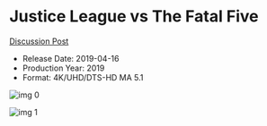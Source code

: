 # Justice League vs The Fatal Five

[Discussion Post](https://www.avsforum.com/threads/bass-eq-for-filtered-movies.2995212/post-57887334)

* Release Date: 2019-04-16
* Production Year: 2019
* Format: 4K/UHD/DTS-HD MA 5.1

![img 0](https://i.imgur.com/knK6hWJ.jpg)

![img 1](https://i.imgur.com/94UokPM.jpg)

